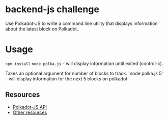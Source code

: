# backend-js challenge

Use Polkadot-JS to write a command line utility that displays information about the latest block on Polkadot..

# Usage
`npm install`
`node polka.js` - will display information until exited (control-c).

Takes an optional argument for number of blocks to track. 
'node polka.js 5' - will display information for the next 5 blocks on polkadot

## Resources
- [Polkadot-JS API](https://polkadot.js.org/api/start/)
- [Other resources](https://github.com/Polkadot-Network/hello-world-by-polkadot/blob/main/hello%20world%20resources.md)
